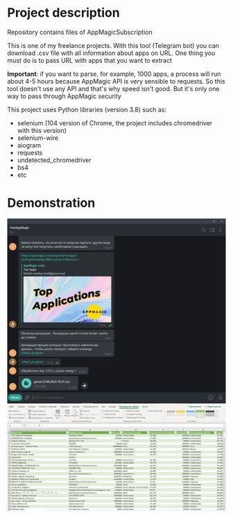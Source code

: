 # Project description
Repository contains files of AppMagicSubscription

This is one of my freelance projects. With this tool (Telegram bot) you can 
download .csv file with all information about apps on URL. One thing you must do is 
to pass URL with apps that you want to extract

**Important**: if you want to parse, for example, 1000 apps, a process will run about 
4-5 hours because AppMagic API is very sensible to requests. So this tool doesn't use 
any API and that's why speed isn't good. But it's only one way to pass through AppMagic 
security

This project uses Python libraries (version 3.8) such as:
+ selenium (104 version of Chrome, the project includes chromedriver with this version)
+ selenium-wire
+ aiogram
+ requests
+ undetected_chromedriver
+ bs4
+ etc

# Demonstration
![Alt Text](assets/demonstartion_1.png)
![Alt Text](assets/demonstration_2.png)
